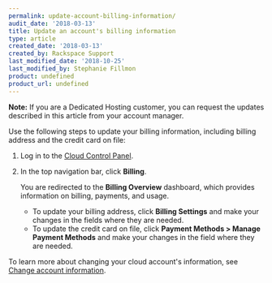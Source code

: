 ```yaml
---
permalink: update-account-billing-information/
audit_date: '2018-03-13'
title: Update an account's billing information
type: article
created_date: '2018-03-13'
created_by: Rackspace Support
last_modified_date: '2018-10-25'
last_modified_by: Stephanie Fillmon
product: undefined
product_url: undefined
---
```


**Note:** If you are a Dedicated Hosting customer, you can request the updates described in this article from your account manager.

Use the following steps to update your billing information, including billing address and the credit card on file:

1. Log in to the [Cloud Control Panel](https://login.rackspace.com/).
2. In the top navigation bar, click **Billing**.

   You are redirected to the **Billing Overview** dashboard, which provides information on billing, payments, and usage.

   - To update your billing address, click **Billing Settings** and make your changes in the fields where they are needed.
   - To update the credit card on file, click **Payment Methods > Manage Payment Methods** and make your changes in the field where they are needed.

To learn more about changing your cloud account's information, see
[Change account information](/how-to/change-account-information).
